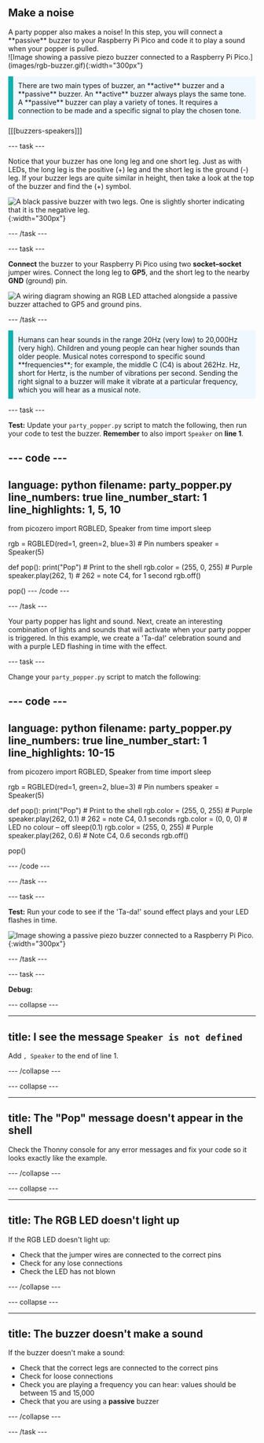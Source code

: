 ## Make a noise

<div style="display: flex; flex-wrap: wrap">
<div style="flex-basis: 200px; flex-grow: 1; margin-right: 15px;">
A party popper also makes a noise! In this step, you will connect a **passive** buzzer to your Raspberry Pi Pico and code it to play a sound when your popper is pulled. 
</div>
<div>
![Image showing a passive piezo buzzer connected to a Raspberry Pi Pico.](images/rgb-buzzer.gif){:width="300px"}
</div>
</div>

<p style='border-left: solid; border-width:10px; border-color: #0faeb0; background-color: aliceblue; padding: 10px;'>
There are two main types of buzzer, an **active** buzzer and a **passive** buzzer. An **active** buzzer always plays the same tone. A **passive** buzzer can play a variety of tones. It requires a connection to be made and a specific signal to play the chosen tone. 
</p>

[[[buzzers-speakers]]]

--- task ---

Notice that your buzzer has one long leg and one short leg. Just as with LEDs, the long leg is the positive (+) leg and the short leg is the ground (-) leg. If your buzzer legs are quite similar in height, then take a look at the top of the buzzer and find the (+) symbol.

![A black passive buzzer with two legs. One is slightly shorter indicating that it is the negative leg.](images/buzzer.png){:width="300px"}

--- /task ---

--- task ---

**Connect** the buzzer to your Raspberry Pi Pico using two **socket–socket** jumper wires. Connect the long leg to **GP5**, and the short leg to the nearby **GND** (ground) pin.  

![A wiring diagram showing an RGB LED attached alongside a passive buzzer attached to GP5 and ground pins.](images/rgb-led-buzzer-diagram.png)

--- /task ---

<p style='border-left: solid; border-width:10px; border-color: #0faeb0; background-color: aliceblue; padding: 10px;'>
Humans can hear sounds in the range 20Hz (very low) to 20,000Hz (very high). Children and young people can hear higher sounds than older people. Musical notes correspond to specific sound **frequencies**; for example, the middle C (C4) is about 262Hz. Hz, short for Hertz, is the number of vibrations per second. Sending the right signal to a buzzer will make it vibrate at a particular frequency, which you will hear as a musical note. </p>

--- task ---

**Test:** Update your `party_popper.py` script to match the following, then run your code to test the buzzer. **Remember** to also import `Speaker` on **line 1**.

--- code ---
---
language: python
filename: party_popper.py
line_numbers: true
line_number_start: 1
line_highlights: 1, 5, 10
---
from picozero import RGBLED, Speaker
from time import sleep

rgb = RGBLED(red=1, green=2, blue=3) # Pin numbers 
speaker = Speaker(5)

def pop():
    print("Pop") # Print to the shell
    rgb.color = (255, 0, 255) # Purple
    speaker.play(262, 1) # 262 = note C4, for 1 second
    rgb.off()

pop()
--- /code ---

--- /task ---

Your party popper has light and sound. Next, create an interesting combination of lights and sounds that will activate when your party popper is triggered. In this example, we create a 'Ta-da!' celebration sound and with a purple LED flashing in time with the effect.

--- task ---

Change your `party_popper.py` script to match the following:

--- code ---
---
language: python
filename: party_popper.py
line_numbers: true
line_number_start: 1
line_highlights:  10-15
---
from picozero import RGBLED, Speaker
from time import sleep

rgb = RGBLED(red=1, green=2, blue=3) # Pin numbers
speaker = Speaker(5)

def pop():
    print("Pop") # Print to the shell
    rgb.color = (255, 0, 255) # Purple
    speaker.play(262, 0.1) # 262 = note C4, 0.1 seconds
    rgb.color = (0, 0, 0) # LED no colour – off
    sleep(0.1)
    rgb.color = (255, 0, 255) # Purple
    speaker.play(262, 0.6) # Note C4, 0.6 seconds
    rgb.off()

pop()

--- /code ---

--- /task ---

--- task ---

**Test:** Run your code to see if the 'Ta-da!' sound effect plays and your LED flashes in time. 

![Image showing a passive piezo buzzer connected to a Raspberry Pi Pico.](images/rgb-buzzer.gif){:width="300px"}

--- /task ---

--- task ---

**Debug:** 

--- collapse ---

---
title: I see the message `Speaker is not defined`
---

Add `, Speaker` to the end of line 1.

--- /collapse ---

--- collapse ---

---
title: The "Pop" message doesn't appear in the shell
---

Check the Thonny console for any error messages and fix your code so it looks exactly like the example. 

--- /collapse ---

--- collapse ---

---
title: The RGB LED doesn't light up
---

If the RGB LED doesn't light up:
+ Check that the jumper wires are connected to the correct pins 
+ Check for any lose connections 
+ Check the LED has not blown

--- /collapse ---

--- collapse ---

---
title: The buzzer doesn't make a sound
---

If the buzzer doesn't make a sound:
+ Check that the correct legs are connected to the correct pins
+ Check for loose connections
+ Check you are playing a frequency you can hear: values should be between 15 and 15,000
+ Check that you are using a **passive** buzzer

--- /collapse ---

--- /task ---
